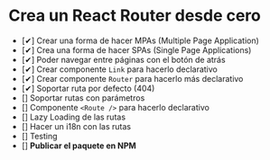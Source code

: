 # Crea un React Router desde cero

- [✔] Crear una forma de hacer MPAs (Multiple Page Application)
- [✔] Crea una forma de hacer SPAs (Single Page Applications)
- [✔] Poder navegar entre páginas con el botón de atrás
- [✔] Crear componente `Link` para hacerlo declarativo
- [✔] Crear componente `Router` para hacerlo más declarativo
- [✔] Soportar ruta por defecto (404)
- [] Soportar rutas con parámetros
- [] Componente `<Route />` para hacerlo declarativo
- [] Lazy Loading de las rutas
- [] Hacer un i18n con las rutas
- [] Testing
- [] **Publicar el paquete en NPM**
